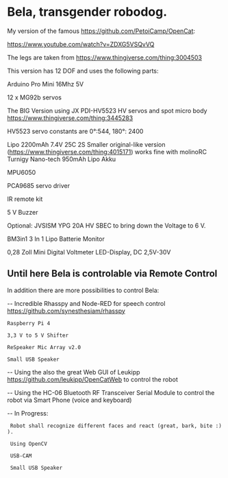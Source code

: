 # Bela, transgender robodog.

My version of the famous https://github.com/PetoiCamp/OpenCat:

https://www.youtube.com/watch?v=ZDXG5VSQvVQ

The legs are taken from https://www.thingiverse.com/thing:3004503

This version has 12 DOF and uses the following parts:

Arduino Pro Mini 16Mhz 5V

12 x MG92b servos

The BIG Version using JX PDI-HV5523 HV servos and spot micro body https://www.thingiverse.com/thing:3445283

HV5523 servo constants are 0°:544, 180°: 2400

Lipo 2200mAh 7.4V 25C 2S
Smaller original-like version (https://www.thingiverse.com/thing:4015171) works fine with 
molinoRC Turnigy Nano-tech 950mAh Lipo Akku

MPU6050

PCA9685 servo driver 

IR remote kit

5 V Buzzer

Optional: JVSISM YPG 20A HV SBEC to bring down the Voltage to 6 V.

BM3in1 3 In 1 Lipo Batterie Monitor

0,28 Zoll Mini Digital Voltmeter LED-Display, DC 2,5V-30V

## Until here Bela is controlable via Remote Control 

In addition there are more possibilities to control Bela:

 -- Incredible Rhasspy and Node-RED for speech control
    https://github.com/synesthesiam/rhasspy

    Raspberry Pi 4

    3,3 V to 5 V Shifter

    ReSpeaker Mic Array v2.0

    Small USB Speaker

  -- Using the also the great Web GUI of Leukipp https://github.com/leukipp/OpenCatWeb to control the robot
  
  -- Using the HC-06 Bluetooth RF Transceiver Serial Module to control the robot via Smart Phone (voice and keyboard)
  
  -- In Progress:
  
     Robot shall recognize different faces and react (great, bark, bite :) ).
     
     Using OpenCV
     
     USB-CAM

     Small USB Speaker
 
